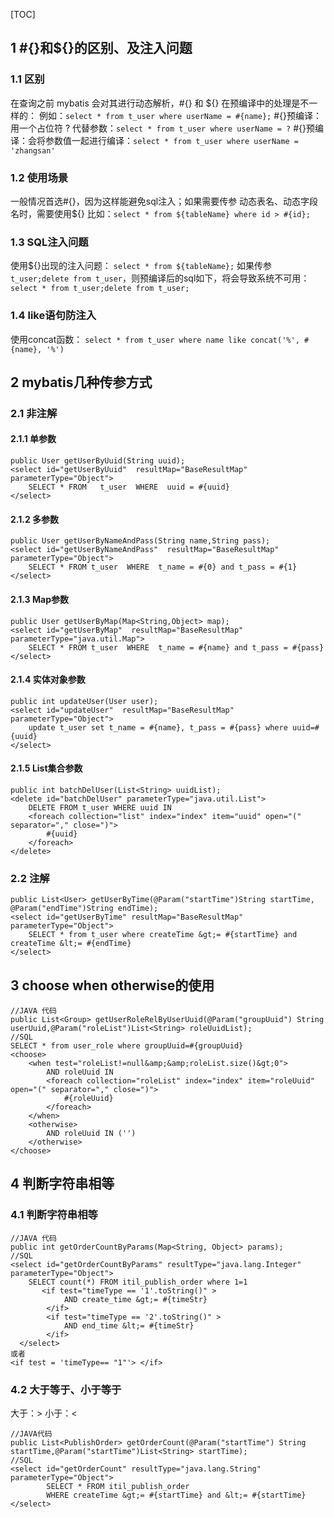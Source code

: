 [TOC]

## 1 #{}和${}的区别、及注入问题
### 1.1 区别
在查询之前 mybatis 会对其进行动态解析，#{} 和 ${} 在预编译中的处理是不一样的：
例如：`select * from t_user where userName = #{name};`
#{}预编译：用一个占位符 ? 代替参数：`select * from t_user where userName = ?`
#{}预编译：会将参数值一起进行编译：`select * from t_user where userName = 'zhangsan'`
### 1.2 使用场景
一般情况首选#{}，因为这样能避免sql注入；如果需要传参 动态表名、动态字段名时，需要使用${}
比如：`select * from ${tableName} where id > #{id};`
### 1.3 SQL注入问题
使用${}出现的注入问题：
`select * from ${tableName};`
如果传参`t_user;delete from t_user`，则预编译后的sql如下，将会导致系统不可用：
`select * from t_user;delete from t_user;`
### 1.4 like语句防注入
使用concat函数：
`select * from t_user where name like concat('%', #{name}, '%')`
## 2 mybatis几种传参方式
### 2.1 非注解
#### 2.1.1 单参数
```
public User getUserByUuid(String uuid); 
<select id="getUserByUuid"  resultMap="BaseResultMap" parameterType="Object">
    SELECT * FROM   t_user  WHERE  uuid = #{uuid}
</select>
```
#### 2.1.2 多参数
```
public User getUserByNameAndPass(String name,String pass);  
<select id="getUserByNameAndPass"  resultMap="BaseResultMap" parameterType="Object">
    SELECT * FROM t_user  WHERE  t_name = #{0} and t_pass = #{1}
</select>
```
#### 2.1.3 Map参数
```
public User getUserByMap(Map<String,Object> map);
<select id="getUserByMap"  resultMap="BaseResultMap" parameterType="java.util.Map">
    SELECT * FROM t_user  WHERE  t_name = #{name} and t_pass = #{pass}
</select>
```
#### 2.1.4 实体对象参数
```
public int updateUser(User user);   
<select id="updateUser"  resultMap="BaseResultMap" parameterType="Object">
    update t_user set t_name = #{name}, t_pass = #{pass} where uuid=#{uuid}
</select>
```
#### 2.1.5 List集合参数
```
public int batchDelUser(List<String> uuidList);
<delete id="batchDelUser" parameterType="java.util.List">
    DELETE FROM t_user WHERE uuid IN
    <foreach collection="list" index="index" item="uuid" open="(" separator="," close=")">
        #{uuid}
    </foreach>
</delete>
```
### 2.2 注解
```
public List<User> getUserByTime(@Param("startTime")String startTime, @Param("endTime")String endTime);
<select id="getUserByTime" resultMap="BaseResultMap"  parameterType="Object">
    SELECT * from t_user where createTime &gt;= #{startTime} and createTime &lt;= #{endTime}
</select>
```
## 3 choose when otherwise的使用
```
//JAVA 代码
public List<Group> getUserRoleRelByUserUuid(@Param("groupUuid") String userUuid,@Param("roleList")List<String> roleUuidList);
//SQL
SELECT * from user_role where groupUuid=#{groupUuid}
<choose>
    <when test="roleList!=null&amp;&amp;roleList.size()&gt;0">
        AND roleUuid IN
        <foreach collection="roleList" index="index" item="roleUuid" open="(" separator="," close=")">
        	#{roleUuid}
        </foreach>
    </when>
    <otherwise>
    	AND roleUuid IN ('')
    </otherwise>
</choose>
```
## 4 判断字符串相等
### 4.1 判断字符串相等
```
//JAVA 代码
public int getOrderCountByParams(Map<String, Object> params);
//SQL
<select id="getOrderCountByParams" resultType="java.lang.Integer"  parameterType="Object">
    SELECT count(*) FROM itil_publish_order where 1=1
       <if test="timeType == '1'.toString()" >
            AND create_time &gt;= #{timeStr}
        </if>
        <if test="timeType == '2'.toString()" >
            AND end_time &lt;= #{timeStr}
        </if>
  </select>
或者
<if test = 'timeType== "1"'> </if>
```
### 4.2 大于等于、小于等于
大于：&gt;
小于：&lt;
```
//JAVA代码
public List<PublishOrder> getOrderCount(@Param("startTime") String startTime,@Param("startTime")List<String> startTime);
//SQL
<select id="getOrderCount" resultType="java.lang.String"  parameterType="Object">
        SELECT * FROM itil_publish_order
        WHERE createTime &gt;= #{startTime} and &lt;= #{startTime}
</select>
```
